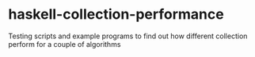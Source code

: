 # haskell-collection-performance
Testing scripts and example programs to find out how different collection perform for a couple of algorithms
